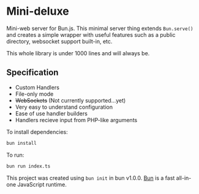 # Mini-deluxe

Mini-web server for Bun.js.
This minimal server thing extends `Bun.serve()` and creates a simple wrapper with useful features such as a public directory, websocket support built-in, etc.

This whole library is under 1000 lines and will always be.

## Specification

- Custom Handlers
- File-only mode
- ~~WebSockets~~ (Not currently supported...yet)
- Very easy to understand configuration
- Ease of use handler builders
- Handlers recieve input from PHP-like arguments

To install dependencies:

```bash
bun install
```

To run:

```bash
bun run index.ts
```

This project was created using `bun init` in bun v1.0.0. [Bun](https://bun.sh) is a fast all-in-one JavaScript runtime.
